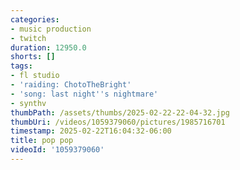 ```yaml
---
categories:
- music production
- twitch
duration: 12950.0
shorts: []
tags:
- fl studio
- 'raiding: ChotoTheBright'
- 'song: last night''s nightmare'
- synthv
thumbPath: /assets/thumbs/2025-02-22-22-04-32.jpg
thumbUri: /videos/1059379060/pictures/1985716701
timestamp: 2025-02-22T16:04:32-06:00
title: pop pop
videoId: '1059379060'
---
```

